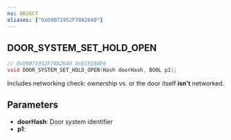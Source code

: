 ```yaml
---
ns: OBJECT
aliases: ["0xD9B71952F78A2640"]
---
```

## DOOR_SYSTEM_SET_HOLD_OPEN

```c
// 0xD9B71952F78A2640 0xECE58AE0
void DOOR_SYSTEM_SET_HOLD_OPEN(Hash doorHash, BOOL p1);
```

Includes networking check: ownership vs. or the door itself **isn't** networked.

## Parameters
* **doorHash**: Door system identifier
* **p1**: 

